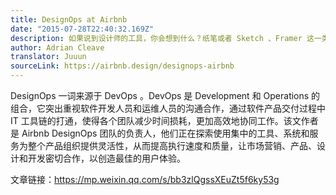 ```yaml
---
title: DesignOps at Airbnb
date: "2015-07-28T22:40:32.169Z"
description: 如果说到设计师的工具，你会想到什么？纸笔或者 Sketch 、Framer 这一类设计软件 ？有没有想过，其实编程也是一种强大的设计工具。
author: Adrian Cleave
translator: Juuun
sourceLink: https://airbnb.design/designops-airbnb
---
```


DesignOps 一词来源于 DevOps 。DevOps 是 Development 和 Operations 的组合，它突出重视软件开发人员和运维人员的沟通合作，通过软件产品交付过程中 IT 工具链的打通，使得各个团队减少时间损耗，更加高效地协同工作。该文作者是 Airbnb DesignOps 团队的负责人，他们正在探索使用集中的工具、系统和服务为整个产品组织提供灵活性，从而提高执行速度和质量，让市场营销、产品、设计和开发密切合作，以创造最佳的用户体验。

文章链接：https://mp.weixin.qq.com/s/bb3zlQgssXEuZt5f6ky53g

